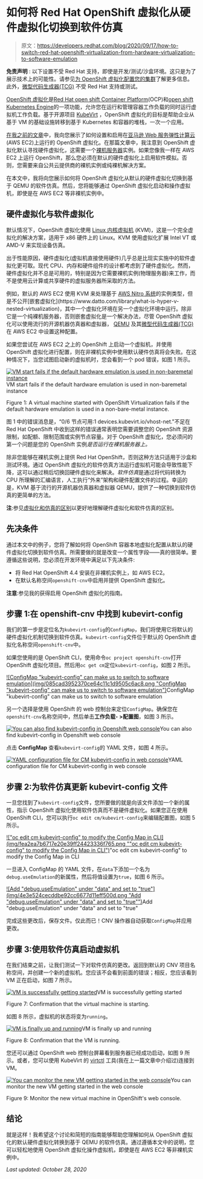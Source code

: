 # 如何将 Red Hat OpenShift 虚拟化从硬件虚拟化切换到软件仿真

> 原文：<https://developers.redhat.com/blog/2020/09/17/how-to-switch-red-hat-openshift-virtualization-from-hardware-virtualization-to-software-emulation>

**免责声明** : 以下设置不受 Red Hat 支持，即使是开发/测试/沙盒环境。这只是为了展示技术上的可能性。请参见[为 OpenShift 虚拟化配置您的集群](https://docs.openshift.com/container-platform/4.5/virt/install/preparing-cluster-for-virt.html)了解更多信息。此外，[微型代码生成器(TCG)](https://wiki.qemu.org/Documentation/TCG) 不受 Red Hat 支持或测试。

[OpenShift 虚拟化](https://www.openshift.com/blog/blog-openshift-virtualization-whats-new-with-virtualization-from-red-hat)是[Red Hat open shift Container Platform](https://developers.redhat.com/products/openshift/getting-started)(OCP)和[open shift Kubernetes Engine](https://www.openshift.com/products/kubernetes-engine)的一项功能，允许您在运行和管理容器工作负载的同时运行虚拟机工作负载。基于开源项目 [KubeVirt](https://kubevirt.io/) ，OpenShift 虚拟化的目标是帮助企业从基于 VM 的基础设施转移到基于 Kubernetes 和容器的堆栈，一次一个应用。

[在我之前的文章](https://developers.redhat.com/blog/2020/08/28/enable-openshift-virtualization-on-red-hat-openshift/)中，我向您展示了如何设置和启用在[亚马逊 Web 服务弹性计算云](https://aws.amazon.com/ec2/) (AWS EC2)上运行的 OpenShift 虚拟化。在那篇文章中，我注意到 OpenShift 虚拟化默认寻找硬件虚拟化，这需要一个[裸机服务器](https://en.wikipedia.org/wiki/Bare-metal_server)实例。如果您像我一样在 AWS EC2 上运行 OpenShift，那么您必须在默认的硬件虚拟化上启用软件模拟。否则，您需要来自公共云提供商的裸机实例或纯裸机解决方案。

在本文中，我将向您展示如何将 OpenShift 虚拟化从默认的硬件虚拟化切换到基于 QEMU 的软件仿真。然后，您将能够通过 OpenShift 虚拟化启动和操作虚拟机，即使是在 AWS EC2 等非裸机实例中。

## 硬件虚拟化与软件虚拟化

默认情况下，OpenShift 虚拟化使用 [Linux 内核虚拟机](https://www.linux-kvm.org/page/Main_Page) (KVM)，这是一个完全虚拟化的解决方案，适用于 x86 硬件上的 Linux。KVM 使用虚拟化扩展 Intel VT 或 AMD-V 来实现设备仿真。

出于性能原因，硬件虚拟化(虚拟机直接使用硬件)几乎总是比现实实施中的软件虚拟化更可取。现代 CPU、内存和硬件组件的设计都考虑到了硬件虚拟化。然而，硬件虚拟化并不总是可用的，特别是因为它需要裸机实例(物理服务器)来工作，而不是使用云计算或共享硬件的虚拟服务器所采取的方法。

例如，默认的 AWS EC2 使用 KVM 来处理基于 [AWS Nitro 系统](https://aws.amazon.com/ec2/nitro/#:~:text=The%20AWS%20Nitro%20System%20is,re%2Dimagined%20our%20virtualization%20infrastructure.)的实例类型，但是不公开[嵌套虚拟化](https://www.datto.com/library/what-is-hyper-v-nested-virtualization)，其中一个虚拟化环境在另一个虚拟化环境中运行。除非它是一个纯裸机服务器，否则嵌套虚拟化是一个解决办法，尽管 OpenShift 虚拟化可以使用流行的开源机器仿真器和虚拟器， [QEMU](https://wiki.qemu.org/) 及其[微型代码生成器(TCG)](https://wiki.qemu.org/Documentation/TCG) 在 AWS EC2 中设置这种配置。

如果您尝试在 AWS EC2 之上的 OpenShift 上启动一个虚拟机，并使用 OpenShift 虚拟化进行配置，则在非裸机实例中使用默认硬件仿真将会失败。在这种情况下，当您试图启动新的虚拟机时，您会看到一个 pod 错误，如图 1 所示。

[![VM start fails if the default hardware emulation is used in non-baremetal instance](img/4abd71548b80be411ce7f1c0e2d0572c.png "VM start fails if the default hardware emulation is used in non-baremetal instance")](/sites/default/files/blog/2020/06/Screen-Shot-2020-06-28-at-11.14.16-AM.png)VM start fails if the default hardware emulation is used in non-baremetal instance

Figure 1: A virtual machine started with OpenShift Virtualization fails if the default hardware emulation is used in a non-bare-metal instance.

图 1 中的错误消息是，“0/6 节点可用:1 devices.kubevirt.io/vhost-net."不足在 Red Hat OpenShift 中收到这样的错误通常表明您需要调整您的 OpenShift 资源限制，如配额、限制范围或实例节点容量。对于 OpenShift 虚拟化，您必须问的第一个问题是您的 OpenShift 实例*是否运行在裸机服务器上。*

除非您能够在裸机实例上提供 Red Hat OpenShift，否则这种方法只适用于沙盒和测试环境。通过 OpenShift 虚拟化的软件仿真方法运行虚拟机可能会导致性能下降，这可以通过稍后切换回硬件虚拟化来解决。*软件仿真*是通过将代码转换为 CPU 所理解的汇编语言，人工执行“外来”架构和硬件配置文件的过程。幸运的是，KVM 基于流行的开源机器仿真器和虚拟器 QEMU，提供了一种切换到软件仿真的更简单的方法。

**注**:参见[虚拟化和仿真的区别](http://jpc.sourceforge.net/oldsite/Emulation.html)以更好地理解硬件虚拟化和软件仿真的区别。

## 先决条件

通过本文中的例子，您将了解如何将 OpenShift 容器本地虚拟化配置从默认的硬件虚拟化切换到软件仿真。所需要做的就是改变一个属性字段——真的很简单。要遵循这些说明，您必须在开发环境中满足以下先决条件:

*   将 Red Hat OpenShift 4.4 安装在非裸机实例上，如 AWS EC2。
*   在默认名称空间`openshift-cnv`中启用并提供 OpenShift 虚拟化。

**注意**:参见我的获得启用 OpenShift 虚拟化的指南。

## 步骤 1:在 openshift-cnv 中找到 kubevirt-config

我们的第一步是定位名为`kubevirt-config`的`ConfigMap`，我们将使用它将默认的硬件虚拟化机制切换到软件仿真。`kubevirt-config`文件位于默认的 OpenShift 虚拟化名称空间`openshift-cnv`中。

如果您使用的是 OpenShift CLI，使用命令`oc project openshift-cnv`打开 OpenShift 虚拟化项目。然后用`oc get cm`定位`kubevirt-config`，如图 2 所示。

[![ConfigMap "kubevirt-config" can make us to switch to software emulation](img/085cad3952370ce64c11c1d9505c6ac8.png "ConfigMap "kubevirt-config" can make us to switch to software emulation")](/sites/default/files/blog/2020/06/Screen-Shot-2020-06-28-at-11.26.44-AM-1.png)ConfigMap "kubevirt-config" can make us to switch to software emulation

另一个选择是使用 OpenShift 的 web 控制台来定位`ConfigMap`。确保您在`openshift-cnv`名称空间中，然后单击**工作负载- >配置图**，如图 3 所示。

[![You can also find kubevirt-config in Openshift web console](img/6826941034b9529046b33a0431cda7fc.png "You can also find kubevirt-config in Openshift web console")](/sites/default/files/blog/2020/06/Screen-Shot-2020-06-28-at-11.27.04-AM.png)You can also find kubevirt-config in Openshift web console

点击 **ConfigMap** 查看`kubevirt-config`的 YAML 文件，如图 4 所示。

[![YAML configuration file for CM kubevirt-config in web console](img/afa4a5224801a725a933b1591a1ff4c0.png "YAML configuration file for CM kubevirt-config in web console")](/sites/default/files/blog/2020/06/Screen-Shot-2020-06-28-at-11.27.14-AM.png)YAML configuration file for CM kubevirt-config in web console

## 步骤 2:为软件仿真更新 kubevirt-config 文件

一旦您找到了`kubevirt-config`文件，您所要做的就是向该文件添加一个新的属性，指示 OpenShift 虚拟化使用软件仿真而不是硬件虚拟化。如果您正在使用 OpenShift CLI，您可以执行`oc edit cm/kubevirt-config`来编辑配置图，如图 5 所示。

[!["oc edit cm kubevirt-config" to modify the Config Map in CLI](img/fea2ea7b6717e20e39ff24423336f765.png ""oc edit cm kubevirt-config" to modify the Config Map in CLI")](/sites/default/files/blog/2020/06/Screen-Shot-2020-06-28-at-11.28.07-AM.png)"oc edit cm kubevirt-config" to modify the Config Map in CLI

一旦进入 ConfigMap 的 YAML 文件，在`data`下添加一个名为`debug.useEmulation`的新属性，然后将值设置为`true`，如图 6 所示。

[![Add "debug.useEmulation" under "data" and set to "true"](img/4e3e524cecddbe92cc6677d11eff500d.png "Add "debug.useEmulation" under "data" and set to "true"")](/sites/default/files/blog/2020/06/Screen-Shot-2020-06-28-at-11.28.57-AM.png)Add "debug.useEmulation" under "data" and set to "true"

完成这些更改后，保存文件。仅此而已！CNV 操作器自动获取`ConfigMap`并应用更改。

## 步骤 3:使用软件仿真启动虚拟机

在我们结束之前，让我们测试一下对软件仿真的更改。返回到默认的 CNV 项目名称空间，并创建一个新的虚拟机。您应该不会看到前面的错误；相反，您应该看到 VM 正在启动，如图 7 所示。

[![VM is successfully getting started](img/a7639eca489bcdf6df93accb786a6dcc.png "VM is successfully getting started")](/sites/default/files/blog/2020/06/Screen-Shot-2020-06-28-at-11.31.47-AM.png)VM is successfully getting started

Figure 7: Confirmation that the virtual machine is starting.

如图 8 所示，虚拟机的状态将变为`running`。

[![VM is finally up and running](img/78c6053b649b5bd6ad2c09a5606c33c4.png "VM is finally up and running")](/sites/default/files/blog/2020/06/Screen-Shot-2020-06-28-at-11.35.37-AM.png)VM is finally up and running

Figure 8: Confirmation that the VM is running.

您还可以通过 OpenShift web 控制台屏幕看到服务器已经成功启动，如图 9 所示。或者，您可以使用 KubeVirt 的 [virtctl](https://docs.openshift.com/container-platform/4.2/cnv/cnv_install/cnv-installing-virtctl.html) 工具(我在上一篇文章中介绍过)连接到 VM。

[![You can monitor the new VM getting started in the web console](img/1de3a67a9964be2ac8b58457558dd773.png "You can monitor the new VM getting started in the web console")](/sites/default/files/blog/2020/06/Screen-Shot-2020-06-28-at-11.36.11-AM.png)You can monitor the new VM getting started in the web console

Figure 9: Monitor the new virtual machine in OpenShift's web console.

## 结论

就是这样！我希望这个讨论和简短的指南能够帮助您理解如何从 OpenShift 虚拟化的默认硬件虚拟化转换到基于 QEMU 的软件仿真。通过遵循本文中的说明，您可以轻松地使用 OpenShift 虚拟化操作虚拟机，即使是在 AWS EC2 等非裸机实例中。

*Last updated: October 28, 2020*